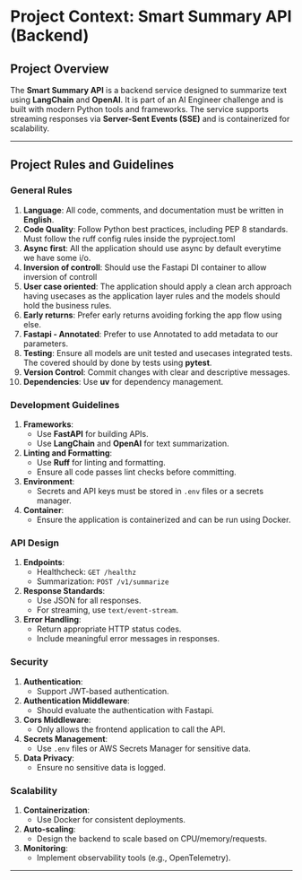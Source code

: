# Project Context: Smart Summary API (Backend)

## Project Overview

The **Smart Summary API** is a backend service designed to summarize text using **LangChain** and **OpenAI**. It is part of an AI Engineer challenge and is built with modern Python tools and frameworks. The service supports streaming responses via **Server-Sent Events (SSE)** and is containerized for scalability.

---

## Project Rules and Guidelines

### General Rules

1. **Language**: All code, comments, and documentation must be written in **English**.
2. **Code Quality**: Follow Python best practices, including PEP 8 standards. Must follow the ruff config rules inside the pyproject.toml
3. **Async first**: All the application should use async by default everytime we have some i/o.
4. **Inversion of controll**: Should use the Fastapi DI container to allow inversion of controll
5. **User case oriented**: The application should apply a clean arch approach having usecases as the application layer rules and the models should hold the business rules.
6. **Early returns**: Prefer early returns avoiding forking the app flow using else.
7. **Fastapi - Annotated**: Prefer to use Annotated to add metadata to our parameters.
8. **Testing**: Ensure all models are unit tested and usecases integrated tests. The covered should by done by tests using **pytest**.
9. **Version Control**: Commit changes with clear and descriptive messages.
10. **Dependencies**: Use **uv** for dependency management.

### Development Guidelines

1. **Frameworks**:
   - Use **FastAPI** for building APIs.
   - Use **LangChain** and **OpenAI** for text summarization.
2. **Linting and Formatting**:
   - Use **Ruff** for linting and formatting.
   - Ensure all code passes lint checks before committing.
3. **Environment**:
   - Secrets and API keys must be stored in `.env` files or a secrets manager.
4. **Container**:
   - Ensure the application is containerized and can be run using Docker.

### API Design

1. **Endpoints**:
   - Healthcheck: `GET /healthz`
   - Summarization: `POST /v1/summarize`
2. **Response Standards**:
   - Use JSON for all responses.
   - For streaming, use `text/event-stream`.
3. **Error Handling**:
   - Return appropriate HTTP status codes.
   - Include meaningful error messages in responses.

### Security

1. **Authentication**:
   - Support JWT-based authentication.
2. **Authentication Middleware**:
   - Should evaluate the authentication with Fastapi.
3. **Cors Middleware**:
   - Only allows the frontend application to call the API.
4. **Secrets Management**:
   - Use `.env` files or AWS Secrets Manager for sensitive data.
5. **Data Privacy**:
   - Ensure no sensitive data is logged.

### Scalability

1. **Containerization**:
   - Use Docker for consistent deployments.
2. **Auto-scaling**:
   - Design the backend to scale based on CPU/memory/requests.
3. **Monitoring**:
   - Implement observability tools (e.g., OpenTelemetry).

---
